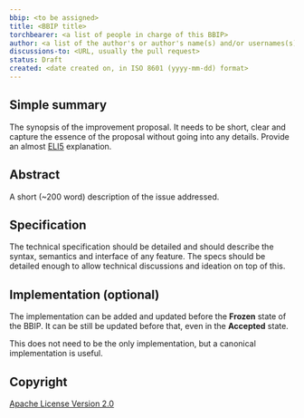 ```yaml
---
bbip: <to be assigned>
title: <BBIP title>
torchbearer: <a list of people in charge of this BBIP>
author: <a list of the author's or author's name(s) and/or usernames(s), and/or email(s). eg: FirstName LastName (@GitHubUsername), FirstName LastName <email@domain.com> and @GitHubUsername>
discussions-to: <URL, usually the pull request>
status: Draft
created: <date created on, in ISO 8601 (yyyy-mm-dd) format>
---
```


## Simple summary

The synopsis of the improvement proposal. It needs to be short, clear and capture the essence of the proposal without going into any details. Provide an almost [ELI5](https://www.urbandictionary.com/define.php?term=ELI5) explanation.

## Abstract

A short (~200 word) description of the issue addressed.

## Specification

The technical specification should be detailed and should describe the syntax, semantics and interface of any feature. The specs should be detailed enough to allow technical discussions and ideation on top of this. 

## Implementation (optional)

The implementation can be added and updated before the **Frozen** state of the BBIP. It can be still be updated before that, even in the **Accepted** state.

This does not need to be the only implementation, but a canonical implementation is useful.

## Copyright

[Apache License Version 2.0](https://www.apache.org/licenses/LICENSE-2.0.txt)
